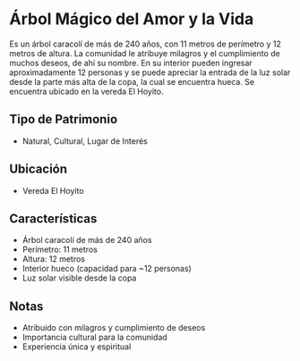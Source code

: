 # Árbol Mágico del Amor y la Vida

Es un árbol caracolí de más de 240 años, con 11 metros de perímetro y 12 metros de altura. La comunidad le atribuye milagros y el cumplimiento de muchos deseos, de ahí su nombre. En su interior pueden ingresar aproximadamente 12 personas y se puede apreciar la entrada de la luz solar desde la parte más alta de la copa, la cual se encuentra hueca. Se encuentra ubicado en la vereda El Hoyito.

## Tipo de Patrimonio
- Natural, Cultural, Lugar de Interés

## Ubicación
- Vereda El Hoyito

## Características
- Árbol caracolí de más de 240 años
- Perímetro: 11 metros
- Altura: 12 metros
- Interior hueco (capacidad para ~12 personas)
- Luz solar visible desde la copa

## Notas
- Atribuido con milagros y cumplimiento de deseos
- Importancia cultural para la comunidad
- Experiencia única y espiritual 
